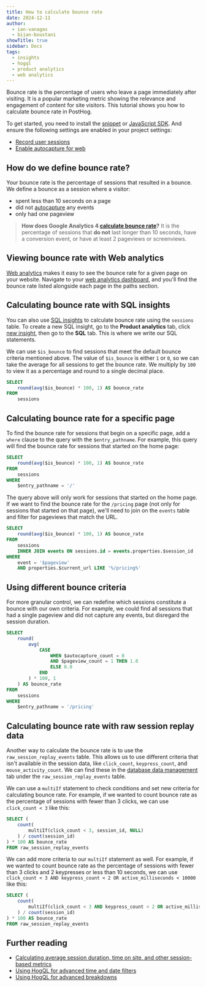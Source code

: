 ```yaml
---
title: How to calculate bounce rate
date: 2024-12-11
author:
  - ian-vanagas
  - bijan-boustani
showTitle: true
sidebar: Docs
tags:
  - insights
  - hogql
  - product analytics
  - web analytics
---
```


Bounce rate is the percentage of users who leave a page immediately after visiting. It is a popular marketing metric showing the relevance and engagement of content for site visitors. This tutorial shows you how to calculate bounce rate in PostHog.

To get started, you need to install the [snippet](/docs/getting-started/install?tab=snippet) or [JavaScript SDK](/docs/libraries/js). And ensure the following settings are enabled in your project settings:

- [Record user sessions](https://app.posthog.com/settings/environment#replay)
- [Enable autocapture for web](https://app.posthog.com/settings/environment-autocapture#autocapture)

## How do we define bounce rate?

Your bounce rate is the percentage of sessions that resulted in a bounce. We define a bounce as a session where a visitor:

- spent less than 10 seconds on a page
- did not [autocapture](/docs/product-analytics/autocapture) any events
- only had one pageview

> **How does Google Analytics 4 [calculate bounce rate](https://support.google.com/analytics/answer/12195621?hl=en)?** It is the percentage of sessions that **do not** last longer than 10 seconds, have a conversion event, or have at least 2 pageviews or screenviews.

## Viewing bounce rate with Web analytics

[Web analytics](/web-analytics) makes it easy to see the bounce rate for a given page on your website. Navigate to your [web analytics dashboard](https://app.posthog.com/web), and you'll find the bounce rate listed alongside each page in the paths section.

<ProductScreenshot
    imageLight="https://res.cloudinary.com/dmukukwp6/image/upload/web_analytics_paths_light_fb2b05a261.png"
    imageDark="https://res.cloudinary.com/dmukukwp6/image/upload/web_analytics_paths_dark_0e6cd85638.png"
    alt="Bounce rates"
    classes="rounded"
/>

## Calculating bounce rate with SQL insights

You can also use [SQL insights](/docs/product-analytics/sql) to calculate bounce rate using the `sessions` table. To create a new SQL insight, go to the **Product analytics** tab, click [new insight](https://app.posthog.com/insights/new), then go to the **SQL** tab. This is where we write our SQL statements.

We can use `$is_bounce` to find sessions that meet the default bounce criteria mentioned above. The value of `$is_bounce` is either `1` or `0`, so we can take the average for all sessions to get the bounce rate. We multiply by `100` to view it as a percentage and round to a single decimal place.

```sql
SELECT
    round(avg($is_bounce) * 100, 1) AS bounce_rate
FROM
    sessions
```

## Calculating bounce rate for a specific page

To find the bounce rate for sessions that begin on a specific page, add a `where` clause to the query with the `$entry_pathname`. For example, this query will find the bounce rate for sessions that started on the home page:

```sql
SELECT
    round(avg($is_bounce) * 100, 1) AS bounce_rate
FROM
    sessions
WHERE
    $entry_pathname = '/'
```

The query above will only work for sessions that started on the home page. If we want to find the bounce rate for the `/pricing` page (not only for sessions that started on that page), we'll need to join on the `events` table and filter for pageviews that match the URL.

```sql
SELECT
    round(avg($is_bounce) * 100, 1) AS bounce_rate
FROM
    sessions
    INNER JOIN events ON sessions.id = events.properties.$session_id
WHERE
    event = '$pageview'
    AND properties.$current_url LIKE '%/pricing%'
```

## Using different bounce criteria

For more granular control, we can redefine which sessions constitute a bounce with our own criteria. For example, we could find all sessions that had a single pageview and did not capture any events, but disregard the session duration.

```sql
SELECT
    round(
        avg(
            CASE
                WHEN $autocapture_count = 0
                AND $pageview_count = 1 THEN 1.0
                ELSE 0.0
            END
        ) * 100, 1
    ) AS bounce_rate
FROM
    sessions
WHERE
    $entry_pathname = '/pricing'
```

## Calculating bounce rate with raw session replay data

Another way to calculate the bounce rate is to use the `raw_session_replay_events` table. This allows us to use different criteria that isn't available in the session data, like `click_count`, `keypress_count`, and `mouse_activity_count`. We can find these in the [database data management](https://app.posthog.com/data-management/database) tab under the `raw_session_replay_events` table.

We can use a `multiIf` statement to check conditions and set new criteria for calculating bounce rate. For example, if we wanted to count bounce rate as the percentage of sessions with fewer than 3 clicks, we can use `click_count < 3` like this:

```sql
SELECT (
	count(
		multiIf(click_count < 3, session_id, NULL)
	) / count(session_id)
) * 100 AS bounce_rate
FROM raw_session_replay_events
```

We can add more criteria to our `multiIf` statement as well. For example, if we wanted to count bounce rate as the percentage of sessions with fewer than 3 clicks and 2 keypresses or less than 10 seconds, we can use `click_count < 3 AND keypress_count < 2 OR active_milliseconds < 10000` like this:

```sql
SELECT (
	count(
		multiIf(click_count < 3 AND keypress_count < 2 OR active_milliseconds < 10000, session_id, NULL)
	) / count(session_id)
) * 100 AS bounce_rate
FROM raw_session_replay_events
```

## Further reading

- [Calculating average session duration, time on site, and other session-based metrics](/tutorials/session-metrics)
- [Using HogQL for advanced time and date filters](/tutorials/hogql-date-time-filters)
- [Using HogQL for advanced breakdowns](/tutorials/hogql-breakdowns)

<NewsletterForm />
